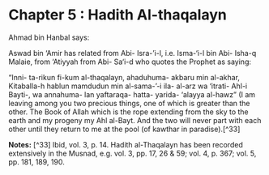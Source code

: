 Chapter 5 : Hadith Al-thaqalayn
===============================

Ahmad bin Hanbal says:

Aswad bin ‘Amir has related from Abi- Isra-’i-l, i.e. Isma-‘i-l bin
Abi- Isha-q Malaie, from ‘Atiyyah from Abi- Sa‘i-d who quotes the
Prophet as saying:

“Inni- ta-rikun fi-kum al-thaqalayn, ahaduhuma- akbaru min al-akhar,
Kitaballa-h hablun mamdudun min al-sama-’-i ila- al-arz wa ‘itrati-
Ahl-i Bayti-, wa annahuma- lan yaftaraqa- hatta- yarida- ‘alayya
al-hawz” (I am leaving among you two precious things, one of which is
greater than the other. The Book of Allah which is the rope extending
from the sky to the earth and my progeny my Ahl al-Bayt. And the two
will never part with each other until they return to me at the pool (of
kawthar in paradise).[^33]

**Notes:**
[^33] Ibid, vol. 3, p. 14. Hadith al-Thaqalayn has been recorded
extensively in the Musnad, e.g. vol. 3, pp. 17, 26 & 59; vol. 4, p. 367;
vol. 5, pp. 181, 189, 190.


